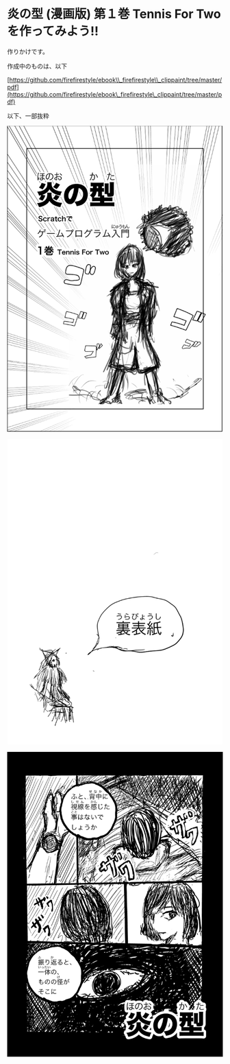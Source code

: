 # 炎の型 \(漫画版\) 第１巻 Tennis For Twoを作ってみよう!!

作りかけです。

作成中のものは、以下

[https://github.com/firefirestyle/ebook\\_firefirestyle\\_clippaint/tree/master/pdf](https://github.com/firefirestyle/ebook\_firefirestyle\_clippaint/tree/master/pdf)



以下、一部抜粋

![](/assets/炎の型_001.png)

![](/assets/炎の型_002.png)

![](/assets/炎の型_003.png)

